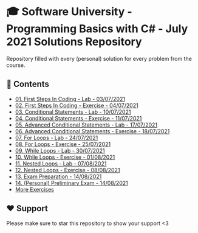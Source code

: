 # :mortar_board: Software University - Programming Basics with C# - July 2021 Solutions Repository
Repository filled with every (personal) solution for every problem from the course. 

## :orange_book: Contents 

* [01. First Steps In Coding - Lab - 03/07/2021](https://github.com/vassdeniss/software-university-courses/tree/master/csharp-basics/01.FirstStepsInCoding) 
* [02. First Steps In Coding - Exercise - 04/07/2021](https://github.com/vassdeniss/software-university-courses/tree/master/csharp-basics/02.FirstStepsInCodingExercise) 
* [03. Conditional Statements - Lab - 10/07/2021](https://github.com/vassdeniss/software-university-courses/tree/master/csharp-basics/03.ConditionalStatements) 
* [04. Conditional Statements - Exercise - 11/07/2021](https://github.com/vassdeniss/software-university-courses/tree/master/csharp-basics/04.ConditionalStatementsExercise) 
* [05. Advanced Conditional Statements - Lab - 17/07/2021](https://github.com/vassdeniss/software-university-courses/tree/master/csharp-basics/05.AdvancedConditionalStatements) 
* [06. Advanced Conditional Statements - Exercise - 18/07/2021](https://github.com/vassdeniss/software-university-courses/tree/master/csharp-basics/06.AdvancedConditionalStatementsExercise) 
* [07. For Loops - Lab - 24/07/2021](https://github.com/vassdeniss/software-university-courses/tree/master/csharp-basics/07.ForLoops) 
* [08. For Loops - Exercise - 25/07/2021](https://github.com/vassdeniss/software-university-courses/tree/master/csharp-basics/08.ForLoopsExercise) 
* [09. While Loops - Lab - 30/07/2021](https://github.com/vassdeniss/software-university-courses/tree/master/csharp-basics/09.WhileLoops) 
* [10. While Loops - Exercise - 01/08/2021](https://github.com/vassdeniss/software-university-courses/tree/master/csharp-basics/10.WhileLoopsExercise) 
* [11. Nested Loops - Lab - 07/08/2021](https://github.com/vassdeniss/software-university-courses/tree/master/csharp-basics/11.NestedLoops) 
* [12. Nested Loops - Exercise - 08/08/2021](https://github.com/vassdeniss/software-university-courses/tree/master/csharp-basics/12.NestedLoopsExercise) 
* [13. Exam Preparation - 14/08/2021](https://github.com/vassdeniss/software-university-courses/tree/master/csharp-basics/13.ExamPreparation) 
* [14. (Personal) Preliminary Exam - 14/08/2021](https://github.com/vassdeniss/software-university-courses/tree/master/csharp-basics/14.PreliminaryExam) 
* [More Exercises](https://github.com/vassdeniss/software-university-courses/tree/master/csharp-basics/MoreExercises) 

## :heart: Support
Please make sure to star this repository to show your support <3